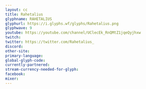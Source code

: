 ```yaml
---
layout: cc
title: Rahetalius
glyphname: RAHETALIUS
glyphurl: https://i.glyphs.wf/glyphs/Rahetalius.png
glyphwave: 9
youtube: https://youtube.com/channel/UClecEk_RnQMtZ1jqeQyjhxw
twitch: 
twitter: https://twitter.com/Rahetalius_
discord: 
other-site: 
primary-language: 
global-glyph-code: 
currently-partnered: 
stream-currency-needed-for-glyph: 
facebook: 
mixer: 
---
```


